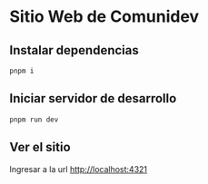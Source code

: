 # Sitio Web de Comunidev

## Instalar dependencias

```
pnpm i
```

## Iniciar servidor de desarrollo

```
pnpm run dev
```

## Ver el sitio

Ingresar a la url [http://localhost:4321](http://localhost:4321)
